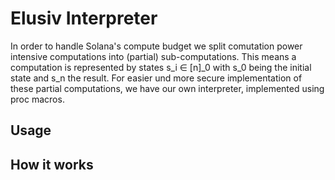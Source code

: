 # Elusiv Interpreter
In order to handle Solana's compute budget we split comutation power intensive computations into (partial) sub-computations.
This means a computation is represented by states s_i ∈ [n]_0 with s_0 being the initial state and s_n the result.
For easier und more secure implementation of these partial computations, we have our own interpreter, implemented using proc macros.

## Usage

## How it works